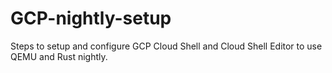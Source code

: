 # GCP-nightly-setup
Steps to setup and configure GCP Cloud Shell and Cloud Shell Editor to use QEMU and Rust nightly.
